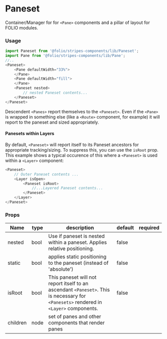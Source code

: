 # Paneset
Container/Manager for for `<Pane>` components and a pillar of layout for FOLIO modules.
### Usage

```js
import Paneset from '@folio/stripes-components/lib/Paneset';
import Pane from '@folio/stripes-components/lib/Pane';
//..
<Paneset>
    <Pane defaultWidth="33%">
    </Pane>
    <Pane defaultWidth="fill">
    </Pane>
    <Paneset nested>
        // nested Paneset contents...
    </Paneset>
</Paneset>
```

Descendent `<Panes>` report themselves to the `<Paneset>`. Even if the `<Pane>` is wrapped in something else (like a `<Route>` component, for example) it will report to the paneset and sized appropriately.

#### Panesets within Layers
By default, `<Paneset>` will report itself to its Paneset ancestors for appropriate tracking/sizing. To suppress this, you can use the `isRoot` prop. This example shows a typical occurence of this where a `<Paneset>` is used within a `<Layer>` component:

```js
<Paneset>
    // Outer Paneset contents ...
    <Layer isOpen>
        <Paneset isRoot>
            //...Layered Paneset contents...
        </Paneset>
    </Layer>
</Paneset>
```

### Props
Name | type | description | default | required
--- | --- | --- | --- | ---
nested | bool | Use if paneset is nested within a paneset. Applies relative positioning. | false |
static | bool | applies static positioning to the paneset (instead of 'absolute') | false | 
isRoot | bool | This paneset will not report itself to an ascendant `<Paneset>`. This is necessary for `<Panesets>` rendered in `<Layer>` components. | false | 
children | node | set of panes and other components that render panes | |
